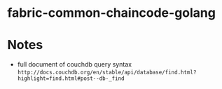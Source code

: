 # fabric-common-chaincode-golang

# Notes

- full document of couchdb query syntax ```http://docs.couchdb.org/en/stable/api/database/find.html?highlight=find.html#post--db-_find```